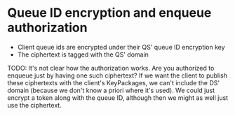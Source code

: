 # Queue ID encryption and enqueue authorization

* Client queue ids are encrypted under their QS' queue ID encryption key
* The ciphertext is tagged with the QS' domain

TODO: It's not clear how the authorization works. Are you authorized to enqueue just by having one such ciphertext? If we want the client to publish these ciphertexts with the client's KeyPackages, we can't include the DS' domain (because we don't know a priori where it's used). We could just encrypt a token along with the queue ID, although then we might as well just use the ciphertext.